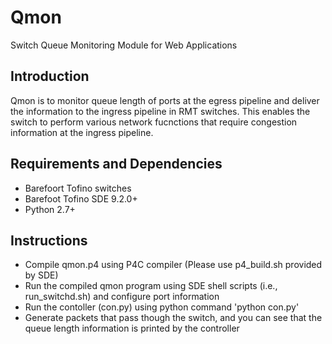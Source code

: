 # Qmon
Switch Queue Monitoring Module for Web Applications

## Introduction

Qmon is to monitor queue length of ports at the egress pipeline and deliver the information to the ingress pipeline in RMT switches.
This enables the switch to perform various network fucnctions that require congestion information at the ingress pipeline.

## Requirements and Dependencies

* Barefoort Tofino switches
* Barefoot Tofino SDE 9.2.0+
* Python 2.7+

## Instructions

* Compile qmon.p4 using P4C compiler (Please use p4_build.sh provided by SDE)
* Run the compiled qmon program using SDE shell scripts (i.e., run_switchd.sh) and configure port information
* Run the contoller (con.py) using python command 'python con.py'
* Generate packets that pass though the switch, and you can see that the queue length information is printed by the controller
